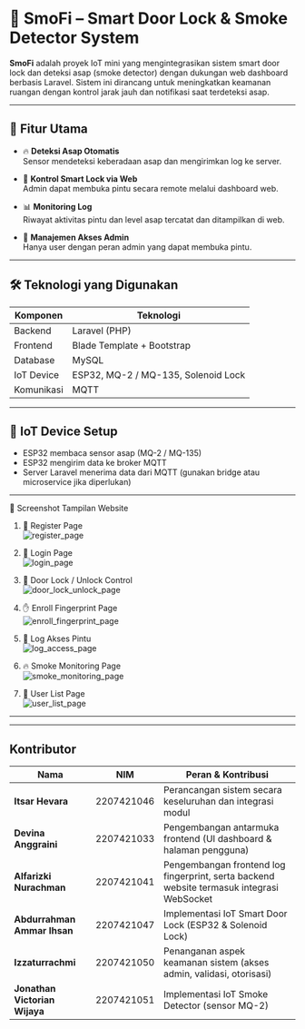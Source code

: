 # 🔐 SmoFi – Smart Door Lock & Smoke Detector System

**SmoFi** adalah proyek IoT mini yang mengintegrasikan sistem smart door lock dan deteksi asap (smoke detector) dengan dukungan web dashboard berbasis Laravel. Sistem ini dirancang untuk meningkatkan keamanan ruangan dengan kontrol jarak jauh dan notifikasi saat terdeteksi asap.

---

## 🚀 Fitur Utama

- 🔥 **Deteksi Asap Otomatis**  
  Sensor mendeteksi keberadaan asap dan mengirimkan log ke server.

- 🔐 **Kontrol Smart Lock via Web**  
  Admin dapat membuka pintu secara remote melalui dashboard web.

- 📊 **Monitoring Log**  
  Riwayat aktivitas pintu dan level asap tercatat dan ditampilkan di web.

- 👤 **Manajemen Akses Admin**  
  Hanya user dengan peran admin yang dapat membuka pintu.

---

## 🛠️ Teknologi yang Digunakan

| Komponen       | Teknologi               |
|----------------|--------------------------|
| Backend        | Laravel (PHP)            |
| Frontend       | Blade Template + Bootstrap |
| Database       | MySQL                    |
| IoT Device     | ESP32, MQ-2 / MQ-135, Solenoid Lock |
| Komunikasi     | MQTT                     |

---

## 🔌 IoT Device Setup

- ESP32 membaca sensor asap (MQ-2 / MQ-135)
- ESP32 mengirim data ke broker MQTT
- Server Laravel menerima data dari MQTT (gunakan bridge atau microservice jika diperlukan)

---

📸 Screenshot Tampilan Website

1. 📝 Register Page  
   ![register_page](https://github.com/user-attachments/assets/37318707-661d-4019-85ca-d5d7c2fd6313)

2. 🔐 Login Page  
   ![login_page](https://github.com/user-attachments/assets/8f1ce761-c42c-4706-9f85-553ab0e247fb)

3. 🚪 Door Lock / Unlock Control  
   ![door_lock_unlock_page](https://github.com/user-attachments/assets/9f05beb0-6f3a-4cfd-8497-9805854ed59f)

4. ✋ Enroll Fingerprint Page  
   ![enroll_fingerprint_page](https://github.com/user-attachments/assets/4c501d74-9dc5-4bff-93fb-2c6153f799c5)

5. 📑 Log Akses Pintu  
   ![log_access_page](https://github.com/user-attachments/assets/4decfef1-8bd5-4fb6-825f-462cca110433)

6. 🔥 Smoke Monitoring Page  
   ![smoke_monitoring_page](https://github.com/user-attachments/assets/feb39e3f-a5d1-4244-acd4-ef781d9baa86)

7. 👤 User List Page  
   ![user_list_page](https://github.com/user-attachments/assets/da83876c-03f1-4fa4-89c5-b80034f8db1c)

---

---

## Kontributor

| Nama                          | NIM         | Peran & Kontribusi                                                                 |
|-------------------------------|-------------|-------------------------------------------------------------------------------------|
| **Itsar Hevara**              | 2207421046  | Perancangan sistem secara keseluruhan dan integrasi modul                         |
| **Devina Anggraini**          | 2207421033  | Pengembangan antarmuka frontend (UI dashboard & halaman pengguna)                 |
| **Alfarizki Nurachman**       | 2207421041  | Pengembangan frontend log fingerprint, serta backend website termasuk integrasi WebSocket |
| **Abdurrahman Ammar Ihsan**   | 2207421047  | Implementasi IoT Smart Door Lock (ESP32 & Solenoid Lock)                          |
| **Izzaturrachmi**             | 2207421050  | Penanganan aspek keamanan sistem (akses admin, validasi, otorisasi)               |
| **Jonathan Victorian Wijaya** | 2207421051  | Implementasi IoT Smoke Detector (sensor MQ-2)                             |

